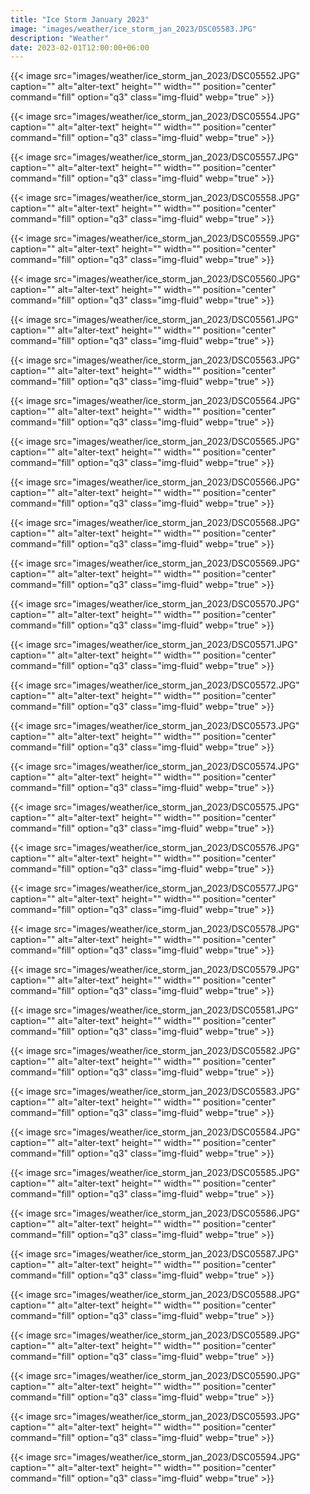 ```yaml
---
title: "Ice Storm January 2023"
image: "images/weather/ice_storm_jan_2023/DSC05583.JPG"
description: "Weather"
date: 2023-02-01T12:00:00+06:00
---
```



{{< image src="images/weather/ice_storm_jan_2023/DSC05552.JPG" caption="" alt="alter-text" height="" width="" position="center" command="fill" option="q3" class="img-fluid" webp="true" >}}

{{< image src="images/weather/ice_storm_jan_2023/DSC05554.JPG" caption="" alt="alter-text" height="" width="" position="center" command="fill" option="q3" class="img-fluid" webp="true" >}}


{{< image src="images/weather/ice_storm_jan_2023/DSC05557.JPG" caption="" alt="alter-text" height="" width="" position="center" command="fill" option="q3" class="img-fluid" webp="true" >}}

{{< image src="images/weather/ice_storm_jan_2023/DSC05558.JPG" caption="" alt="alter-text" height="" width="" position="center" command="fill" option="q3" class="img-fluid" webp="true" >}}

{{< image src="images/weather/ice_storm_jan_2023/DSC05559.JPG" caption="" alt="alter-text" height="" width="" position="center" command="fill" option="q3" class="img-fluid" webp="true" >}}





{{< image src="images/weather/ice_storm_jan_2023/DSC05560.JPG" caption="" alt="alter-text" height="" width="" position="center" command="fill" option="q3" class="img-fluid" webp="true" >}}

{{< image src="images/weather/ice_storm_jan_2023/DSC05561.JPG" caption="" alt="alter-text" height="" width="" position="center" command="fill" option="q3" class="img-fluid" webp="true" >}}


{{< image src="images/weather/ice_storm_jan_2023/DSC05563.JPG" caption="" alt="alter-text" height="" width="" position="center" command="fill" option="q3" class="img-fluid" webp="true" >}}

{{< image src="images/weather/ice_storm_jan_2023/DSC05564.JPG" caption="" alt="alter-text" height="" width="" position="center" command="fill" option="q3" class="img-fluid" webp="true" >}}

{{< image src="images/weather/ice_storm_jan_2023/DSC05565.JPG" caption="" alt="alter-text" height="" width="" position="center" command="fill" option="q3" class="img-fluid" webp="true" >}}

{{< image src="images/weather/ice_storm_jan_2023/DSC05566.JPG" caption="" alt="alter-text" height="" width="" position="center" command="fill" option="q3" class="img-fluid" webp="true" >}}


{{< image src="images/weather/ice_storm_jan_2023/DSC05568.JPG" caption="" alt="alter-text" height="" width="" position="center" command="fill" option="q3" class="img-fluid" webp="true" >}}

{{< image src="images/weather/ice_storm_jan_2023/DSC05569.JPG" caption="" alt="alter-text" height="" width="" position="center" command="fill" option="q3" class="img-fluid" webp="true" >}}






{{< image src="images/weather/ice_storm_jan_2023/DSC05570.JPG" caption="" alt="alter-text" height="" width="" position="center" command="fill" option="q3" class="img-fluid" webp="true" >}}

{{< image src="images/weather/ice_storm_jan_2023/DSC05571.JPG" caption="" alt="alter-text" height="" width="" position="center" command="fill" option="q3" class="img-fluid" webp="true" >}}

{{< image src="images/weather/ice_storm_jan_2023/DSC05572.JPG" caption="" alt="alter-text" height="" width="" position="center" command="fill" option="q3" class="img-fluid" webp="true" >}}

{{< image src="images/weather/ice_storm_jan_2023/DSC05573.JPG" caption="" alt="alter-text" height="" width="" position="center" command="fill" option="q3" class="img-fluid" webp="true" >}}

{{< image src="images/weather/ice_storm_jan_2023/DSC05574.JPG" caption="" alt="alter-text" height="" width="" position="center" command="fill" option="q3" class="img-fluid" webp="true" >}}

{{< image src="images/weather/ice_storm_jan_2023/DSC05575.JPG" caption="" alt="alter-text" height="" width="" position="center" command="fill" option="q3" class="img-fluid" webp="true" >}}

{{< image src="images/weather/ice_storm_jan_2023/DSC05576.JPG" caption="" alt="alter-text" height="" width="" position="center" command="fill" option="q3" class="img-fluid" webp="true" >}}

{{< image src="images/weather/ice_storm_jan_2023/DSC05577.JPG" caption="" alt="alter-text" height="" width="" position="center" command="fill" option="q3" class="img-fluid" webp="true" >}}

{{< image src="images/weather/ice_storm_jan_2023/DSC05578.JPG" caption="" alt="alter-text" height="" width="" position="center" command="fill" option="q3" class="img-fluid" webp="true" >}}

{{< image src="images/weather/ice_storm_jan_2023/DSC05579.JPG" caption="" alt="alter-text" height="" width="" position="center" command="fill" option="q3" class="img-fluid" webp="true" >}}





{{< image src="images/weather/ice_storm_jan_2023/DSC05581.JPG" caption="" alt="alter-text" height="" width="" position="center" command="fill" option="q3" class="img-fluid" webp="true" >}}

{{< image src="images/weather/ice_storm_jan_2023/DSC05582.JPG" caption="" alt="alter-text" height="" width="" position="center" command="fill" option="q3" class="img-fluid" webp="true" >}}

{{< image src="images/weather/ice_storm_jan_2023/DSC05583.JPG" caption="" alt="alter-text" height="" width="" position="center" command="fill" option="q3" class="img-fluid" webp="true" >}}

{{< image src="images/weather/ice_storm_jan_2023/DSC05584.JPG" caption="" alt="alter-text" height="" width="" position="center" command="fill" option="q3" class="img-fluid" webp="true" >}}

{{< image src="images/weather/ice_storm_jan_2023/DSC05585.JPG" caption="" alt="alter-text" height="" width="" position="center" command="fill" option="q3" class="img-fluid" webp="true" >}}

{{< image src="images/weather/ice_storm_jan_2023/DSC05586.JPG" caption="" alt="alter-text" height="" width="" position="center" command="fill" option="q3" class="img-fluid" webp="true" >}}

{{< image src="images/weather/ice_storm_jan_2023/DSC05587.JPG" caption="" alt="alter-text" height="" width="" position="center" command="fill" option="q3" class="img-fluid" webp="true" >}}

{{< image src="images/weather/ice_storm_jan_2023/DSC05588.JPG" caption="" alt="alter-text" height="" width="" position="center" command="fill" option="q3" class="img-fluid" webp="true" >}}

{{< image src="images/weather/ice_storm_jan_2023/DSC05589.JPG" caption="" alt="alter-text" height="" width="" position="center" command="fill" option="q3" class="img-fluid" webp="true" >}}



{{< image src="images/weather/ice_storm_jan_2023/DSC05590.JPG" caption="" alt="alter-text" height="" width="" position="center" command="fill" option="q3" class="img-fluid" webp="true" >}}


{{< image src="images/weather/ice_storm_jan_2023/DSC05593.JPG" caption="" alt="alter-text" height="" width="" position="center" command="fill" option="q3" class="img-fluid" webp="true" >}}

{{< image src="images/weather/ice_storm_jan_2023/DSC05594.JPG" caption="" alt="alter-text" height="" width="" position="center" command="fill" option="q3" class="img-fluid" webp="true" >}}
